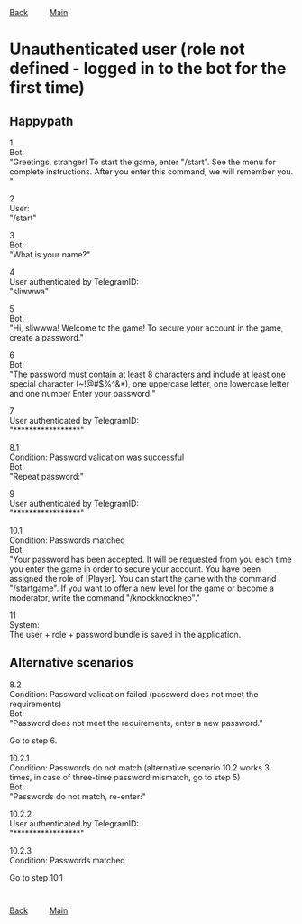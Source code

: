 [Back](../index.md)ㅤㅤㅤ[Main](../../index.md)
#  
# Unauthenticated user (role not defined - logged in to the bot for the first time)

## Happypath

1  
  Bot:  
  "Greetings, stranger! To start the game, enter "/start". See the menu for complete instructions. After you enter this command, we will remember you. "

2  
  User:  
  "/start"

3  
  Bot:  
  "What is your name?"

4  
  User authenticated by TelegramID:  
  "sliwwwa"

5  
  Bot:  
  "Hi, sliwwwa! Welcome to the game! To secure your account in the game, create a password."

6  
  Bot:  
  "The password must contain at least 8 characters and include at least one special character (~!@#$%^&*), one uppercase letter, one lowercase letter and one number Enter your password:"

7  
  User authenticated by TelegramID:  
  "*****************"

8.1  
  Condition: Password validation was successful  
  Bot:  
  "Repeat password:"

9  
  User authenticated by TelegramID:  
  "*****************"

10.1  
  Condition: Passwords matched  
  Bot:  
  "Your password has been accepted. It will be requested from you each time you enter the game in order to secure your account. You have been assigned the role of [Player]. You can start the game with the command "/startgame". If you want to offer a new level for the game or become a moderator, write the command "/knockknockneo"."

11  
  System:  
  The user + role + password bundle is saved in the application.

## Alternative scenarios

8.2  
  Condition: Password validation failed (password does not meet the requirements)  
  Bot:  
  "Password does not meet the requirements, enter a new password."

Go to step 6.

10.2.1  
  Condition: Passwords do not match (alternative scenario 10.2 works 3 times, in case of three-time password mismatch, go to step 5)  
  Bot:  
  "Passwords do not match, re-enter:"

10.2.2  
  User authenticated by TelegramID:  
  "*****************"

10.2.3  
  Condition: Passwords matched

Go to step 10.1
#  
[Back](../index.md)ㅤㅤㅤ[Main](../../index.md)
